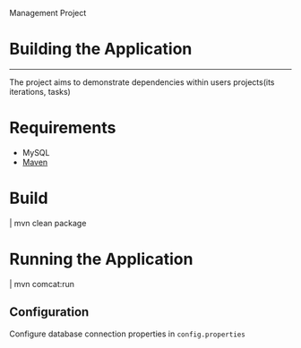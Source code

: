 Management Project

# Building the Application
------------------------
The project aims to demonstrate dependencies within users projects(its iterations, tasks)

# Requirements
 - MySQL
 - [Maven](http://maven.apache.org/ "Maven")
 
# Build

|	mvn clean package

	
# Running the Application


| mvn comcat:run

## Configuration
 Configure database connection properties in `config.properties`
